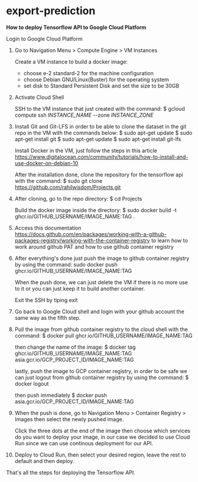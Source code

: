 # export-prediction

**How to deploy Tensorflow API to Google Cloud Platform**

Login to Google Cloud Platform

1. Go to Navigation Menu > Compute Engine > VM Instances

    Create a VM instance to build a docker image:
    - choose e-2 standard-2 for the machine configuration
    - choose Debian GNU/Linux(Buster) for the operating system
    - set disk to Standard Persistent Disk and set the size to be 30GB

2. Activate Cloud Shell

    SSH to the VM instance that just created with the command:
    $ gcloud compute ssh _INSTANCE_NAME_ --zone _INSTANCE_ZONE_

3. Install Git and Git-LFS in order to be able to clone the dataset in the git repo in the VM with the commands below:
    $ sudo apt-get update
    $ sudo apt-get install git
    $ sudo apt-get update
    $ sudo apt-get install git-lfs

    Install Docker in the VM, just follow the steps in this article https://www.digitalocean.com/community/tutorials/how-to-install-and-use-docker-on-debian-10

    After the installation done, clone the repository for the tensorflow api with the command:
    $ sudo git clone https://github.com/rahilwisdom/Projects.git

4. After cloning, go to the repo directory:
    $ cd Projects

    Build the docker image inside the directory:
    $ sudo docker build -t ghcr.io/GITHUB_USERNAME/IMAGE_NAME:TAG .

5. Access this documentation https://docs.github.com/en/packages/working-with-a-github-packages-registry/working-with-the-container-registry to learn how to work around github    PAT and how to use github container registry

6. After everything's done just push the image to github container registry by using the command:
sudo docker push ghcr.io/GITHUB_USERNAME/IMAGE_NAME:TAG

    When the push done, we can just delete the VM if there is no more use to it or you can just keep it to build another container.

    Exit the SSH by tiping exit

7. Go back to Google Cloud shell and login with your github account the same way as the fifth step.
8. Pull the image from github container registry to the cloud shell with the command:
    $ docker pull ghcr.io/GITHUB_USERNAME/IMAGE_NAME:TAG
    
    then change the name of the image:
    $ docker tag ghcr.io/GITHUB_USERNAME/IMAGE_NAME:TAG asia.gcr.io/GCP_PROJECT_ID/IMAGE_NAME:TAG
    
    lastly, push the image to GCP container registry, in order to be safe we can just logout from github container registry by using the command:
    $ docker logout
    
    then push immediately
    $ docker push asia.gcr.io/GCP_PROJECT_ID/IMAGE_NAME:TAG
    
9. When the push is done, go to Navigation Menu > Container Registry > Images then select the newly pushed image.

   Click the three dots at the end of the image then choose which services do you want to deploy your image, in our case we decided to use Cloud Run since we can use continous deployment for our API.
   
10. Deploy to Cloud Run, then select your desired region, leave the rest to default and then deploy.

That's all the steps for deploying the Tensorflow API.

